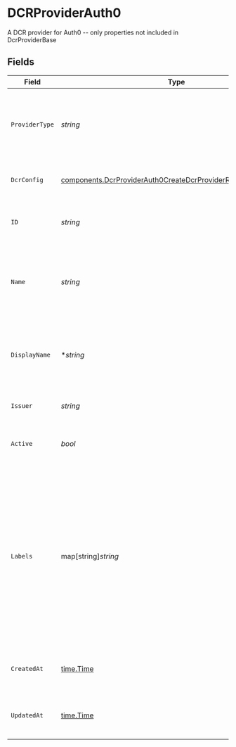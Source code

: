 # DCRProviderAuth0

A DCR provider for Auth0 -- only properties not included in DcrProviderBase


## Fields

| Field                                                                                                                                                                                                                             | Type                                                                                                                                                                                                                              | Required                                                                                                                                                                                                                          | Description                                                                                                                                                                                                                       | Example                                                                                                                                                                                                                           |
| --------------------------------------------------------------------------------------------------------------------------------------------------------------------------------------------------------------------------------- | --------------------------------------------------------------------------------------------------------------------------------------------------------------------------------------------------------------------------------- | --------------------------------------------------------------------------------------------------------------------------------------------------------------------------------------------------------------------------------- | --------------------------------------------------------------------------------------------------------------------------------------------------------------------------------------------------------------------------------- | --------------------------------------------------------------------------------------------------------------------------------------------------------------------------------------------------------------------------------- |
| `ProviderType`                                                                                                                                                                                                                    | *string*                                                                                                                                                                                                                          | :heavy_check_mark:                                                                                                                                                                                                                | The type of DCR provider. Can be one of the following - auth0, azureAd, curity, okta, http                                                                                                                                        |                                                                                                                                                                                                                                   |
| `DcrConfig`                                                                                                                                                                                                                       | [components.DcrProviderAuth0CreateDcrProviderResponseDcrConfig](../../models/components/dcrproviderauth0createdcrproviderresponsedcrconfig.md)                                                                                    | :heavy_check_mark:                                                                                                                                                                                                                | The DCR configuration for this DCR provider.                                                                                                                                                                                      |                                                                                                                                                                                                                                   |
| `ID`                                                                                                                                                                                                                              | *string*                                                                                                                                                                                                                          | :heavy_check_mark:                                                                                                                                                                                                                | Contains a unique identifier used for this resource.                                                                                                                                                                              | 5f9fd312-a987-4628-b4c5-bb4f4fddd5f7                                                                                                                                                                                              |
| `Name`                                                                                                                                                                                                                            | *string*                                                                                                                                                                                                                          | :heavy_check_mark:                                                                                                                                                                                                                | The name of the DCR provider. This is used to identify the DCR provider in the Konnect UI.<br/>                                                                                                                                   |                                                                                                                                                                                                                                   |
| `DisplayName`                                                                                                                                                                                                                     | **string*                                                                                                                                                                                                                         | :heavy_minus_sign:                                                                                                                                                                                                                | The display name of the DCR provider. This is used to identify the DCR provider in the Portal UI.<br/>                                                                                                                            |                                                                                                                                                                                                                                   |
| `Issuer`                                                                                                                                                                                                                          | *string*                                                                                                                                                                                                                          | :heavy_check_mark:                                                                                                                                                                                                                | The issuer of the DCR provider.                                                                                                                                                                                                   |                                                                                                                                                                                                                                   |
| `Active`                                                                                                                                                                                                                          | *bool*                                                                                                                                                                                                                            | :heavy_check_mark:                                                                                                                                                                                                                | At least one active auth strategy is using this DCR provider.                                                                                                                                                                     |                                                                                                                                                                                                                                   |
| `Labels`                                                                                                                                                                                                                          | map[string]*string*                                                                                                                                                                                                               | :heavy_minus_sign:                                                                                                                                                                                                                | Labels store metadata of an entity that can be used for filtering an entity list or for searching across entity types. <br/><br/>Keys must be of length 1-63 characters, and cannot start with "kong", "konnect", "mesh", "kic", or "_".<br/> | {<br/>"env": "test"<br/>}                                                                                                                                                                                                         |
| `CreatedAt`                                                                                                                                                                                                                       | [time.Time](https://pkg.go.dev/time#Time)                                                                                                                                                                                         | :heavy_check_mark:                                                                                                                                                                                                                | An ISO-8601 timestamp representation of entity creation date.                                                                                                                                                                     | 2022-11-04T20:10:06.927Z                                                                                                                                                                                                          |
| `UpdatedAt`                                                                                                                                                                                                                       | [time.Time](https://pkg.go.dev/time#Time)                                                                                                                                                                                         | :heavy_check_mark:                                                                                                                                                                                                                | An ISO-8601 timestamp representation of entity update date.                                                                                                                                                                       | 2022-11-04T20:10:06.927Z                                                                                                                                                                                                          |